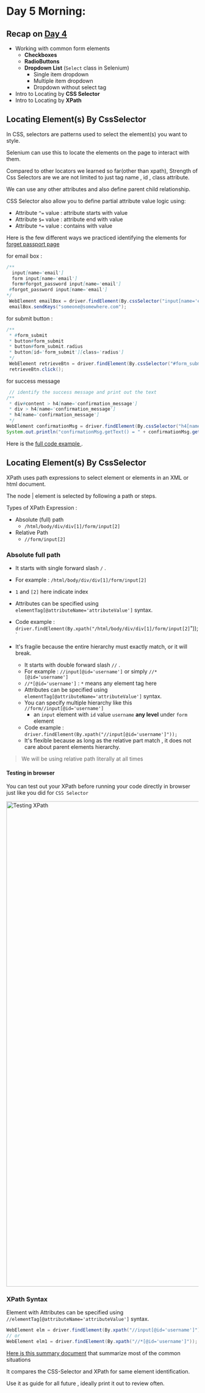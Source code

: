 # Day 5 Morning: 

## Recap on [Day 4](../day04_common_elements_xpath_css_intro/ReadMe.md) 
- Working with common form elements 
  - **Checkboxes**
  - **RadioButtons**
  - **Dropdown List** (`Select` class in Selenium)
    - Single item dropdown
    - Multiple item dropdown
    - Dropdown without select tag
- Intro to Locating by **CSS Selector**
- Intro to Locating by **XPath** 

## Locating Element(s) By CssSelector
In CSS, selectors are patterns used to select the element(s) you want to style.

Selenium can use this to locate the elements on the page to interact with them. 

Compared to other locators we learned so far(other than xpath), Strength of Css Selectors are we are not limited to just tag name , id , class attribute.

We can use any other attributes and also define parent child relationship. 

CSS Selector also allow you to define partial attribute value logic using: 
- Attribute `^=` value  : attribute starts with value
- Attribute `$=` value  : attribute end with value
- Attribute `*=` value  : contains with value

Here is the few different ways we practiced identifying the elements for [forget passport page](http://practice.cybertekschool.com/forgot_password)

for email box : 
```java
/**
  input[name='email']
  form input[name='email']
  form#forgot_password input[name='email']
 #forgot_password input[name='email']
*/
 WebElement emailBox = driver.findElement(By.cssSelector("input[name='email']"));
 emailBox.sendKeys("someone@somewhere.com");
```

for submit button : 
```java
/**
 * #form_submit
 * button#form_submit
 * button#form_submit.radius
 * button[id='form_submit'][class='radius']
 */
 WebElement retrieveBtn = driver.findElement(By.cssSelector("#form_submit"));
 retrieveBtn.click();
```
for success message
```java
 // identify the success message and print out the text
/**
 * div#content > h4[name='confirmation_message']
 * div > h4[name='confirmation_message']
 * h4[name='confirmation_message']
 */
WebElement confirmationMsg = driver.findElement(By.cssSelector("h4[name='confirmation_message']"));
System.out.println("confirmationMsg.getText() = " + confirmationMsg.getText());
```

Here is the [full code example ](CssSelectorPractice1.java) . 

## Locating Element(s) By CssSelector
XPath uses path expressions to select element or elements in an XML or html document.

The node | element is selected by following a path or steps.

Types of XPath Expression : 

- Absolute (full) path
  - `/html/body/div/div[1]/form/input[2]`
- Relative Path
  - `//form/input[2]`

### Absolute full path
- It starts with single forward slash `/` .
- For example : `/html/body/div/div[1]/form/input[2]`
- `1` and `[2]` here indicate index
- Attributes can be specified using `elementTag[@attributeName='attributeValue']` syntax.
- Code example : `driver.findElement(By.xpath("/html/body/div/div[1]/form/input[2]`"));`
- It's fragile because the entire hierarchy must exactly match, or it will break.

  - It starts with double forward slash `//` .
  - For example : `//input[@id='username']` or simply `//*[@id='username']`
  - `//*[@id='username']` : `*` means any element tag here
  - Attributes can be specified using `elementTag[@attributeName='attributeValue']` syntax.
  - You can specify multiple hierarchy like this `//form//input[@id='username']`
    - an `input` element with `id` value `username` **any level** under `form` element
  - Code example : `driver.findElement(By.xpath("//input[@id='username']"));`
  - It's flexible because as long as the relative part match , it does not care about parent elements hierarchy.

> We will be using relative path literally at all times

#### Testing in browser
You can test out your XPath before running your code directly in browser just like you did for `CSS Selector`

<img width="1272" alt="Testing XPath" src="https://user-images.githubusercontent.com/59104509/132450039-43b3acf1-2736-4730-ae4e-3cf5aa941692.png">

### XPath Syntax
Element with Attributes can be specified using <br>
`//elementTag[@attributeName='attributeValue']` syntax.

```java
WebElement elm = driver.findElement(By.xpath("//input[@id='username']"));
// or 
WebElement elm1 = driver.findElement(By.xpath("//*[@id='username']"));
```


[Here is this summary document](XpathCssSummary.md) that summarize most of the common situations

It compares the CSS-Selector and XPath for same element identification. 

Use it as guide for all future , ideally print it out to review often.